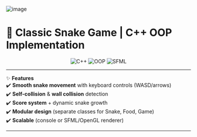 ![image](https://github.com/user-attachments/assets/ff63f4f5-a58d-4957-a963-5d2e403f027a)

# 🐍 **Classic Snake Game** | C++ OOP Implementation  

<div align="center">
  <img src="https://img.shields.io/badge/C++-00599C?style=for-the-badge&logo=c%2B%2B&logoColor=white" alt="C++">
  <img src="https://img.shields.io/badge/OOP-FF6F00?style=for-the-badge&logo=oop&logoColor=white" alt="OOP">
  <img src="https://img.shields.io/badge/SFML-8CC03F?style=for-the-badge&logo=sfml&logoColor=white" alt="SFML">  
</div>

---

✨ **Features**  
✔️ **Smooth snake movement** with keyboard controls (WASD/arrows)  
✔️ **Self-collision** & **wall collision** detection  
✔️ **Score system** + dynamic snake growth  
✔️ **Modular design** (separate classes for Snake, Food, Game)  
✔️ **Scalable** (console or SFML/OpenGL renderer)  

---

